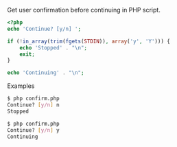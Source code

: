 Get user confirmation before continuing in PHP script.
```php
<?php
echo 'Continue? [y/n] ';

if (!in_array(trim(fgets(STDIN)), array('y', 'Y'))) {
    echo 'Stopped' . "\n";
    exit;
}

echo 'Continuing' . "\n";
```

Examples
```sh
$ php confirm.php 
Continue? [y/n] n
Stopped
```
```sh
$ php confirm.php 
Continue? [y/n] y
Continuing
```